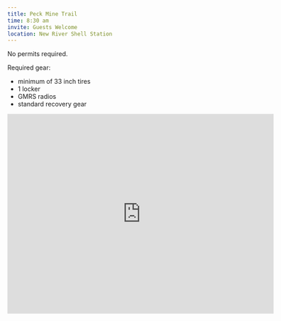 ```yaml
---
title: Peck Mine Trail
time: 8:30 am
invite: Guests Welcome
location: New River Shell Station
---
```


No permits required.

Required gear:

- minimum of 33 inch tires
- 1 locker
- GMRS radios
- standard recovery gear

<iframe src="https://www.google.com/maps/embed?pb=!1m18!1m12!1m3!1d29731.67520855255!2d-112.15066216778618!3d33.91568248441288!2m3!1f0!2f0!3f0!3m2!1i1024!2i768!4f13.1!3m3!1m2!1s0x872c9e9e0e6876a1%3A0xb65225503411f1d4!2sShell!5e0!3m2!1sen!2sus!4v1735856156240!5m2!1sen!2sus" width="600" height="450" style="border:0;" allowfullscreen="" loading="lazy" referrerpolicy="no-referrer-when-downgrade"></iframe>


